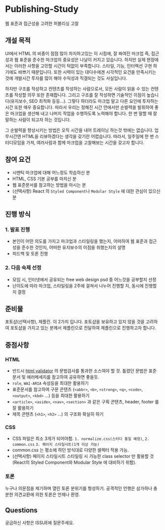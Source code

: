 # Publishing-Study
웹 표준과 접근성을 고려한 퍼블리싱 고찰

## 개설 목적
UI에서 HTML 의 비중이 점점 많이 차지하고있는 이 시점에, 잘 짜여진 마크업 즉, 접근성과 웹 표준을 준수한 마크업의 중요성은 나날이 커지고 있습니다. 하지만 실제 현장에서는 이러한 사항을 고민할 시간이 턱없이 부족합니다. 스타일, 기능, 인터렉션 구현 하기에도 바쁘기 때문입니다. 또한 시력이 있는 대다수에겐 시각적인 요건을 만족시키는 것에 개발시간 투자를 많이 해야 수익성과 직결되는 것도 사실입니다.

하지만 구조를 작성하고 컨텐츠를 작성하는 사람으로서, 모든 사람이 읽을 수 있는 컨텐츠를 작성할 의무 또한 존재합니다. 그리고 구조를 잘 작성하면 기술적인 이점이 높습니다(유지보수, SEO 최적화 등등...). 그렇다 하더라도 마크업 말고 다른 요인에 투자하는 시간 또한 매우 중요합니다. 따라서 우리는 정해진 시간 안에서만 순발력을 발휘하여 좋은 마크업을 생산해 내고 나머지 작업을 수행하도록 노력해야 합니다. 한 번 말할 때 잘 말하는 사람이 되고자 하는 것입니다.

그 순발력을 향상시키는 방법은 오직 시간을 내어 트레이닝 하는것 밖에는 없습니다. 업무시간엔 HTML을 리뷰하겠다는 생각을 갖기란 어렵습니다. 따라서, 일주일에 한 번 스터디모임을 가져, 여러사람과 함께 마크업을 고찰해보는 시간을 갖고자 합니다.

## 참여 요건
- 시멘틱 마크업에 대해 어느정도 학습하신 분
- HTML, CSS 기본 공부를 마치신 분
- 웹 표준문서를 참고하는 방법을 아시는 분
- (선택사항) React 의 `Styled Component`나 `Modular Style` 에 대한 관심이 있으신 분

## 진행 방식
### 1. 발표 진행
- 본인이 어떤 의도를 가지고 마크업과 스타일링을 했는지, 어떠하여 웹 표준과 접근성을 준수한 것인지, 어떠한 유지보수의 이점을 취했는지의 설명
- 피드백 및 토론 진행

### 2. 다음 숙제 선정
- 모임 시, 인터넷에서 공유되는 free web design psd 중 어느것을 공부할지 선정
- 난이도에 따라 마크업, 스타일링을 2주에 걸쳐서 나누어 진행할 지, 동시에 진행할지 결정

## 준비물
포토샵(선택사항), 제플린. 이 2가지 입니다. 포토샵을 보유하고 있지 않을 것을 고려하여 포토샵을 가지고 있는 분께서 제플린으로 전달하여 제플린으로 진행하고자 합니다.

## 중점사항
### HTML
- 반드시 [html validator](https://validator.w3.org/) 의 문법검사를 통과한 소스여야 할 것. 틀렸던 문법은 표준문서 및 에러메세지를 참고하여 공유하면 좋을듯.
- `role`, `WAI-ARIA` 속성등을 최대한 활용하기
- 표준문서를 참고하여 구문 콘텐츠 (`<abbr>`, `<b>`, `<strong>`, `<q>`, `<code>`, `<output>`, `<kbd>` ...) 등을 최대한 활용하기
- `<article>`, `<aside>`, `<nav>`, `<section>` 과 같은 구획 콘텐츠, header, footer 를 잘 활용하기
- 제목 콘텐츠 (`<h1>`, `<h2>` ...) 의 구조화 확실히 하기
### CSS
- CSS 파일은 최소 3개가 되어야함. `1. normalize.css(스터디 통일 예정)`, `2. common.css` `3. 페이지 스타일시트(1개 이상 가능)`
- common.css 는 평소에 하던 방식대로 다양한 셀렉터 적용 가능.
- (선택사항) 페이지 스타일시트 스타일링 시 가능한 class selector 만 활용할 것 (React의 Styled Component와 Modular Style 에 대비하기 위함).
### 토론
누구나 의문점을 제기하며 열린 토론 분위기를 형성하기. 공격적인 언행은 삼가하나 충분한 의견교환에 의한 토론은 언제나 환영.

## Questions
궁금하신 사항은 ISSUE에 질문주세요.
